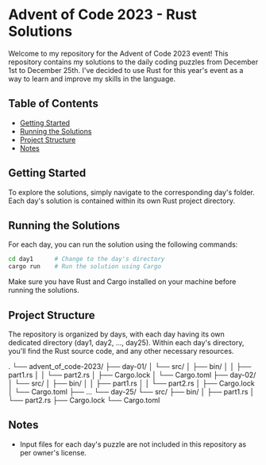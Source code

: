 # Advent of Code 2023 - Rust Solutions

Welcome to my repository for the Advent of Code 2023 event! This repository contains my solutions to the daily coding puzzles from December 1st to December 25th. I've decided to use Rust for this year's event as a way to learn and improve my skills in the language.

## Table of Contents

- [Getting Started](#getting-started)
- [Running the Solutions](#running-the-solutions)
- [Project Structure](#project-structure)
- [Notes](#notes)

## Getting Started

To explore the solutions, simply navigate to the corresponding day's folder. Each day's solution is contained within its own Rust project directory.

## Running the Solutions

For each day, you can run the solution using the following commands:

```bash
cd day1      # Change to the day's directory
cargo run    # Run the solution using Cargo
```

Make sure you have Rust and Cargo installed on your machine before running the solutions.

## Project Structure

The repository is organized by days, with each day having its own dedicated directory (day1, day2, ..., day25). Within each day's directory, you'll find the Rust source code, and any other necessary resources.

.
└── advent_of_code-2023/
    ├── day-01/
    │   └── src/
    │       ├── bin/
    │       │   ├── part1.rs
    │       │   └── part2.rs
    │       ├── Cargo.lock
    │       └── Cargo.toml
    ├── day-02/
    │   └── src/
    │       ├── bin/
    │       │   ├── part1.rs
    │       │   └── part2.rs
    │       ├── Cargo.lock
    │       └── Cargo.toml
    ├── ...
    └── day-25/
        └── src/
            ├── bin/
            │   ├── part1.rs
            │   └── part2.rs
            ├── Cargo.lock
            └── Cargo.toml


## Notes

- Input files for each day's puzzle are not included in this repository as per owner's license.
